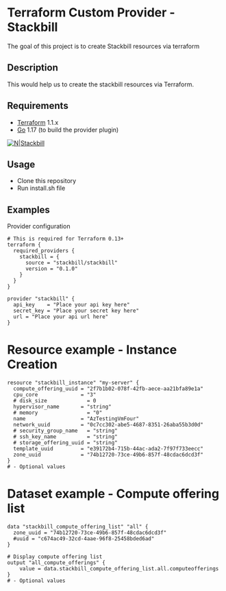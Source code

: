 # Terraform Custom Provider - Stackbill

The goal of this project is to create Stackbill resources via terraform

## Description

This would help us to create the stackbill resources via Terraform.

## Requirements
- [Terraform](https://www.terraform.io/downloads.html) 1.1.x
- [Go](https://golang.org/doc/install) 1.17 (to build the provider plugin)

[![N|Stackbill](https://www.stackbill.com/wp-content/uploads/2017/11/stackbill-logo-white.png)](https://www.stackbill.com/)

## Usage
- Clone this repository
- Run install.sh file

## Examples
Provider configuration

```
# This is required for Terraform 0.13+
terraform {
  required_providers {
    stackbill = {
      source = "stackbill/stackbill"
      version = "0.1.0"
    }
  }
}

provider "stackbill" {
  api_key    = "Place your api key here"
  secret_key = "Place your secret key here"
  url = "Place your api url here"
}
```

# Resource example - Instance Creation
```
resource "stackbill_instance" "my-server" {
  compute_offering_uuid = "2f7b1b02-078f-42fb-aece-aa21bfa89e1a"
  cpu_core              = "3"
  # disk_size             = 0
  hypervisor_name       = "string"
  # memory                = "0"
  name                  = "AzTestingVmFour"
  network_uuid          = "0c7cc302-abe5-4687-8351-26aba55b3d0d"
  # security_group_name   = "string"
  # ssh_key_name          = "string"
  # storage_offering_uuid = "string"
  template_uuid         = "e39172b4-715b-44ac-ada2-7f97f733eecc"
  zone_uuid             = "74b12720-73ce-49b6-857f-48cdac6dcd3f"
}
# - Optional values
```

# Dataset example - Compute offering list
```
data "stackbill_compute_offering_list" "all" {
  zone_uuid = "74b12720-73ce-49b6-857f-48cdac6dcd3f"
  #uuid = "c674ac49-32cd-4aae-96f8-25458bded6ad"
}

# Display compute offering list
output "all_compute_offerings" {
    value = data.stackbill_compute_offering_list.all.computeofferings
}
# - Optional values
```